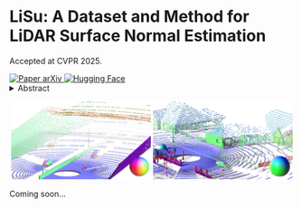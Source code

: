 # LiSu: A Dataset and Method for LiDAR Surface Normal Estimation

Accepted at CVPR 2025.

<div align="left">
    <a href="https://arxiv.org/abs/2503.08601" target="_blank">
        <img src="https://img.shields.io/badge/Paper-arXiv-red" alt="Paper arXiv">
    </a>
    <a href="https://huggingface.co/datasets/dmalic/LiSu" target="_blank">
        <img src="https://img.shields.io/badge/%F0%9F%A4%97%20Hugging%20Face-Dataset-blue" alt="Hugging Face">
    </a>
</div>

<details>
  <summary>Abstract</summary>
While surface normals are widely used to analyse 3D scene geometry, surface normal estimation from LiDAR point clouds remains severely underexplored. This is caused by the lack of large-scale annotated datasets on the one hand, and lack of methods that can robustly handle the sparse and often noisy LiDAR data in a reasonable time on the other hand. We address these limitations using a traffic simulation engine and present LiSu, the first large-scale, synthetic LiDAR point cloud dataset with ground truth surface normal annotations, eliminating the need for tedious manual labeling. Additionally, we propose a novel method that exploits the spatiotemporal characteristics of autonomous driving data to enhance surface normal estimation accuracy. By incorporating two regularization terms, we enforce spatial consistency among neighboring points and temporal smoothness across consecutive LiDAR frames. These regularizers are particularly effective in self-training settings, where they mitigate the impact of noisy pseudo-labels, enabling robust real-world deployment. We demonstrate the effectiveness of our method on LiSu, achieving state-of-the-art performance in LiDAR surface normal estimation. Moreover, we showcase its full potential in addressing the challenging task of synthetic-to-real domain adaptation, leading to improved neural surface reconstruction on real-world data.
</details>

<p align="center">
  <img src="docs/imgs/ex1.png" alt="LiDAR Surface Normal 1" width="49%">
  <img src="docs/imgs/ex2.png" alt="LiDAR Surface Normal 2" width="49%">
</p>

Coming soon...
